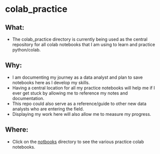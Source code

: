 # colab_practice

## What:
- The colab_practice directory is currently being used as the central repository for all colab notebooks that I am using to learn and practice python/colab.  

## Why: 
- I am documenting my journey as a data analyst and plan to save notebooks here as I develop my skills.
- Having a central location for all my practice notebooks will help me if I ever get stuck by allowing me to reference my notes and documentation.
- This repo could also serve as a reference/guide to other new data analysts who are entering the field. 
- Displaying my work here will also allow me to measure my progress. 

## Where: 
- Click on the [notbooks](https://github.com/Chris-Goyette/colab_practice/tree/main/notebooks) directory to see the various practice colab notebooks.
